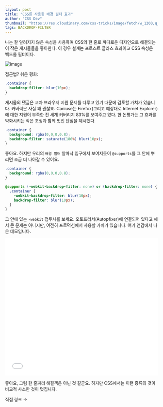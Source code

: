 ```yaml
---
layout: post
title: "CSS를 사용한 배경 필터 효과"
author: "CSS Dev"
thumbnail: "https://res.cloudinary.com/css-tricks/image/fetch/w_1200,q_auto,f_auto/https://css-tricks.com/wp-content/uploads/2020/07/bitton-background-filter.png"
tags: BACKDROP-FILTER
---
```



나는 잘 알려지지 않은 속성을 사용하여 CSS의 한 줄로 까다로운 디자인으로 해결되는 이 작은 게시물들을 좋아한다. 이 경우 설계는 프로스트 글라스 효과이고 CSS 속성은 백드롭 필터이다.

![image](https://i0.wp.com/css-tricks.com/wp-content/uploads/2020/07/js572vt4pnpd3yqc7t7x.png.jpeg?resize=800%2C557&ssl=1)

접근법? 쉬운 평화:

```css
.container {
  backdrop-filter: blur(10px);
}
```

게시물의 댓글은 교차 브라우저 지원 문제를 다루고 있기 때문에 검토할 가치가 있습니다. 커버력은 사실 꽤 괜찮죠. Caniuse는 Firefox(그리고 예상대로 Internet Explorer)에 대한 지원이 부족한 전 세계 커버리지 83%를 보여주고 있다. 한 논평가는 그 효과를 약화시키는 작은 조정과 함께 멋진 단점을 제시했다.

```css
.container {
  background: rgba(0,0,0,0.8);
  backdrop-filter: saturate(180%) blur(10px);
}
```

좋아요. 하지만 우리의 `배경 필터` 알마낙 입구에서 보여지듯이 `@supports`를 그 안에 뿌리면 조금 더 나아갈 수 있어요.

```css
.container {
  background: rgba(0,0,0,0.8);
}

@supports (-webkit-backdrop-filter: none) or (backdrop-filter: none) {
  .container {
    -webkit-backdrop-filter: blur(10px);
    backdrop-filter: blur(10px);
  }
}
```

그 안에 있는 `-webkit` 접두사를 보세요. 오토프리서(Autopfixer)에 연결되어 있다고 해서 큰 문제는 아니지만, 여전히 프로덕션에서 사용할 가치가 있습니다. 여기 연감에서 나온 데모입니다.

<div class="wp-block-cp-codepen-gutenberg-embed-block cp_embed_wrapper resizable" style="height: 450px;"><iframe id="cp_embed_PwRPZa" src="//codepen.io/anon/embed/PwRPZa?height=450&amp;theme-id=1&amp;slug-hash=PwRPZa&amp;default-tab=result" height="450" scrolling="no" frameborder="0" allowfullscreen="" allowpaymentrequest="" name="CodePen Embed PwRPZa" title="CodePen Embed PwRPZa" class="cp_embed_iframe" style="width: 100%; overflow: hidden; height: 100%;">CodePen Embed Fallback</iframe><div class="win-size-grip" style="touch-action: none;"></div></div>

좋아요, 그럼 한 줄짜리 해결책은 아닌 것 같군요. 하지만 CSS에서는 이런 종류의 것이 비교적 사소한 것이 멋집니다.

직접 링크 →